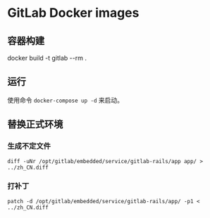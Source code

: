 # GitLab Docker images

## 容器构建

docker build -t gitlab --rm .

## 运行

使用命令 `docker-compose up -d` 来启动。

## 替换正式环境

### 生成不定文件

`diff -uNr /opt/gitlab/embedded/service/gitlab-rails/app app/ > ../zh_CN.diff`

### 打补丁

`patch -d /opt/gitlab/embedded/service/gitlab-rails/app/ -p1 < ../zh_CN.diff`


